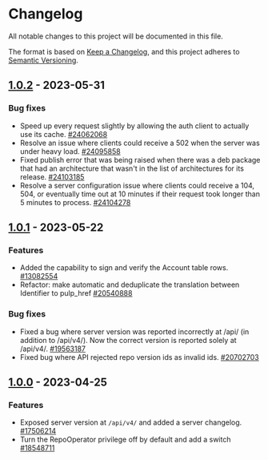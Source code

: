 # Changelog

All notable changes to this project will be documented in this file.

The format is based on [Keep a Changelog](https://keepachangelog.com/en/1.0.0/), and this project adheres to [Semantic Versioning](https://semver.org/spec/v2.0.0.html).

<!-- towncrier release notes start -->

## [1.0.2](https://msazure.visualstudio.com/One/_git/Compute-PMC?version=GTserver-1.0.2) - 2023-05-31


### Bug fixes

- Speed up every request slightly by allowing the auth client to actually use its cache. [#24062068](https://msazure.visualstudio.com/One/_workitems/edit/24062068)
- Resolve an issue where clients could receive a 502 when the server was under heavy load. [#24095858](https://msazure.visualstudio.com/One/_workitems/edit/24095858)
- Fixed publish error that was being raised when there was a deb package that had an architecture that
  wasn't in the list of architectures for its release. [#24103185](https://msazure.visualstudio.com/One/_workitems/edit/24103185)
- Resolve a server configuration issue where clients could receive a 104, 504, or eventually time out
  at 10 minutes if their request took longer than 5 minutes to process. [#24104278](https://msazure.visualstudio.com/One/_workitems/edit/24104278)


## [1.0.1](https://msazure.visualstudio.com/One/_git/Compute-PMC?version=GTserver-1.0.1) - 2023-05-22


### Features

- Added the capability to sign and verify the Account table rows. [#13082554](https://msazure.visualstudio.com/One/_workitems/edit/13082554)
- Refactor: make automatic and deduplicate the translation between Identifier to pulp_href [#20540888](https://msazure.visualstudio.com/One/_workitems/edit/20540888)


### Bug fixes

- Fixed a bug where server version was reported incorrectly at /api/ (in addition to /api/v4/). Now
  the correct version is reported solely at /api/v4/. [#19563187](https://msazure.visualstudio.com/One/_workitems/edit/19563187)
- Fixed bug where API rejected repo version ids as invalid ids. [#20702703](https://msazure.visualstudio.com/One/_workitems/edit/20702703)


## [1.0.0](https://msazure.visualstudio.com/One/_git/Compute-PMC?version=GTserver-1.0.0) - 2023-04-25


### Features

- Exposed server version at `/api/v4/` and added a server changelog. [#17506214](https://msazure.visualstudio.com/One/_workitems/edit/17506214)
- Turn the RepoOperator privilege off by default and add a switch [#18548711](https://msazure.visualstudio.com/One/_workitems/edit/18548711)

